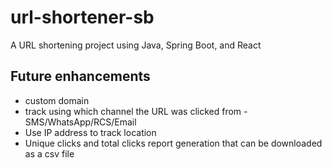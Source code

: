 # url-shortener-sb
A URL shortening project using Java, Spring Boot, and React

## Future enhancements
- custom domain
- track using which channel the URL was clicked from - SMS/WhatsApp/RCS/Email
- Use IP address to track location
- Unique clicks and total clicks report generation that can be downloaded as a csv file